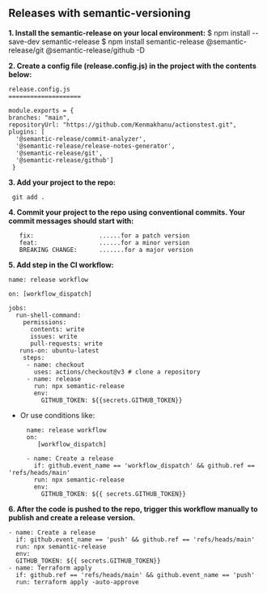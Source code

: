## Releases with semantic-versioning

 **1. Install the semantic-release on your local environment:**
     $ npm install --save-dev semantic-release
     $ npm install semantic-release @semantic-release/git @semantic-release/github -D

**2. Create a config file (release.config.js) in the project with the contents below:**
```   
release.config.js
====================

module.exports = {
branches: "main",
repositoryUrl: "https://github.com/Kenmakhanu/actionstest.git",
plugins: [
  '@semantic-release/commit-analyzer',
  '@semantic-release/release-notes-generator',
  '@semantic-release/git',
  '@semantic-release/github']
 }
```

**3. Add your project to the repo:**
   
     git add .

**4. Commit your project to the repo using conventional commits. Your commit messages should start with:**
```
   fix:                  ......for a patch version
   feat:                 ......for a minor version
   BREAKING CHANGE:      .......for a major version
```

**5. Add step in the CI workflow:**
```
name: release workflow

on: [workflow_dispatch]

jobs:
  run-shell-command:
    permissions:
      contents: write
      issues: write
      pull-requests: write
   runs-on: ubuntu-latest
    steps:
     - name: checkout
       uses: actions/checkout@v3 # clone a repository
     - name: release
       run: npx semantic-release
       env:
         GITHUB_TOKEN: ${{secrets.GITHUB_TOKEN}}
```
- Or use conditions like:
```
     name: release workflow
     on:
        [workflow_dispatch]

     - name: Create a release
       if: github.event_name == 'workflow_dispatch' && github.ref == 'refs/heads/main'
       run: npx semantic-release
       env:
         GITHUB_TOKEN: ${{ secrets.GITHUB_TOKEN}}
```
**6. After the code is pushed to the repo, trigger this workflow manually to publish and create a release version.**

```
- name: Create a release
  if: github.event_name == 'push' && github.ref == 'refs/heads/main'
  run: npx semantic-release
  env:
  GITHUB_TOKEN: ${{ secrets.GITHUB_TOKEN}}
- name: Terraform apply
  if: github.ref == 'refs/heads/main' && github.event_name == 'push'
  run: terraform apply -auto-approve
```
